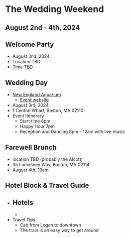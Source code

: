 # The Wedding Weekend
## August 2nd - 4th, 2024

## Welcome Party

- August 2nd, 2024
- Location TBD
- Time TBD

## Wedding Day

- [New England Aquarium](https://www.neaq.org/)
    - [Event website](https://www.neaq.org/engage/host-an-event/)
- August 3rd, 2024
- 1 Central Wharf, Boston, MA 02110
- Event Itenerary
    - Start time 6pm
    - Happy Hour 7pm
    - Reception and Dancing 8pm - 12am with live music


## Farewell Brunch
- location TBD (probably the Alcott)
- 35 Lomasney Way, Boston, MA 02114
- August 4th, 10am

## Hotel Block & Travel Guide
- Hotels
    -
    -
- Travel Tips
    - Cab from Logan to downtown
    - The train is an easy way to get around
